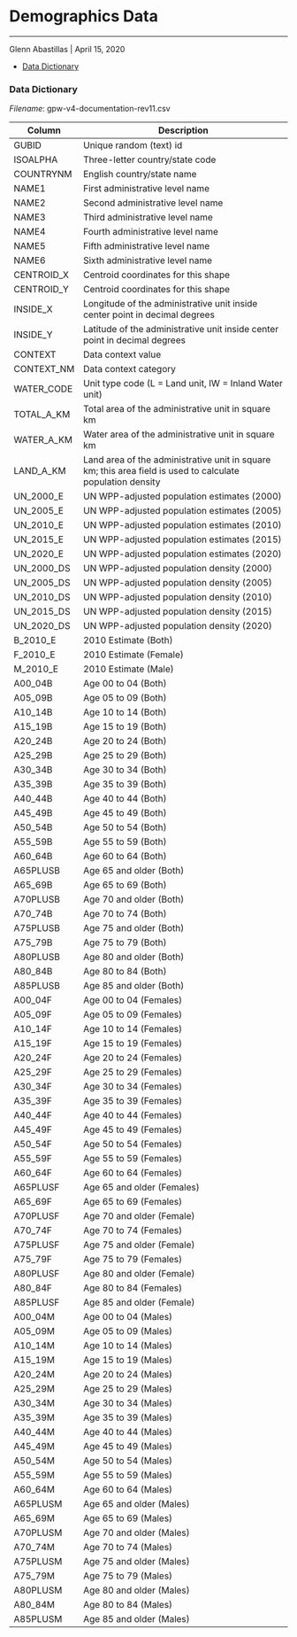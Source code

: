 # Demographics Data
---
Glenn Abastillas | April 15, 2020

  * [Data Dictionary](#data-dictionary)


<a id='data-dictionary'></a>
### Data Dictionary

*Filename*: gpw-v4-documentation-rev11.csv

Column | Description
--- | ---
GUBID | Unique random (text) id
ISOALPHA | Three-letter country/state code
COUNTRYNM | English country/state name
NAME1 | First administrative level name
NAME2 | Second administrative level name
NAME3 | Third administrative level name
NAME4 | Fourth administrative level name
NAME5 | Fifth administrative level name
NAME6 | Sixth administrative level name
CENTROID_X | Centroid coordinates for this shape
CENTROID_Y | Centroid coordinates for this shape
INSIDE_X | Longitude of the administrative unit inside center point in decimal degrees
INSIDE_Y | Latitude of the administrative unit inside center point in decimal degrees
CONTEXT | Data context value
CONTEXT_NM | Data context category
WATER_CODE | Unit type code (L = Land unit, IW = Inland Water unit)
TOTAL_A_KM | Total area of the administrative unit in square km
WATER_A_KM | Water area of the administrative unit in square km
LAND_A_KM | Land area of the administrative unit in square km; this area field is used to calculate population density
UN_2000_E | UN WPP-adjusted population estimates (2000)
UN_2005_E | UN WPP-adjusted population estimates (2005)
UN_2010_E | UN WPP-adjusted population estimates (2010)
UN_2015_E | UN WPP-adjusted population estimates (2015)
UN_2020_E | UN WPP-adjusted population estimates (2020)
UN_2000_DS | UN WPP-adjusted population density (2000)
UN_2005_DS | UN WPP-adjusted population density (2005)
UN_2010_DS | UN WPP-adjusted population density (2010)
UN_2015_DS | UN WPP-adjusted population density (2015)
UN_2020_DS | UN WPP-adjusted population density (2020)
B_2010_E | 2010 Estimate (Both)
F_2010_E | 2010 Estimate (Female)
M_2010_E | 2010 Estimate (Male)
A00_04B | Age 00 to 04 (Both)
A05_09B | Age 05 to 09 (Both)
A10_14B | Age 10 to 14 (Both)
A15_19B | Age 15 to 19 (Both)
A20_24B | Age 20 to 24 (Both)
A25_29B | Age 25 to 29 (Both)
A30_34B | Age 30 to 34 (Both)
A35_39B | Age 35 to 39 (Both)
A40_44B | Age 40 to 44 (Both)
A45_49B | Age 45 to 49 (Both)
A50_54B | Age 50 to 54 (Both)
A55_59B | Age 55 to 59 (Both)
A60_64B | Age 60 to 64 (Both)
A65PLUSB | Age 65 and older (Both)
A65_69B | Age 65 to 69 (Both)
A70PLUSB | Age 70 and older (Both)
A70_74B | Age 70 to 74 (Both)
A75PLUSB | Age 75 and older (Both)
A75_79B | Age 75 to 79 (Both)
A80PLUSB | Age 80 and older (Both)
A80_84B | Age 80 to 84 (Both)
A85PLUSB | Age 85 and older (Both)
A00_04F | Age 00 to 04 (Females)
A05_09F | Age 05 to 09 (Females)
A10_14F | Age 10 to 14 (Females)
A15_19F | Age 15 to 19 (Females)
A20_24F | Age 20 to 24 (Females)
A25_29F | Age 25 to 29 (Females)
A30_34F | Age 30 to 34 (Females)
A35_39F | Age 35 to 39 (Females)
A40_44F | Age 40 to 44 (Females)
A45_49F | Age 45 to 49 (Females)
A50_54F | Age 50 to 54 (Females)
A55_59F | Age 55 to 59 (Females)
A60_64F | Age 60 to 64 (Females)
A65PLUSF | Age 65 and older (Females)
A65_69F | Age 65 to 69 (Females)
A70PLUSF | Age 70 and older (Female)
A70_74F | Age 70 to 74 (Females)
A75PLUSF | Age 75 and older (Female)
A75_79F | Age 75 to 79 (Females)
A80PLUSF | Age 80 and older (Female)
A80_84F | Age 80 to 84 (Females)
A85PLUSF | Age 85 and older (Female)
A00_04M | Age 00 to 04 (Males)
A05_09M | Age 05 to 09 (Males)
A10_14M | Age 10 to 14 (Males)
A15_19M | Age 15 to 19 (Males)
A20_24M | Age 20 to 24 (Males)
A25_29M | Age 25 to 29 (Males)
A30_34M | Age 30 to 34 (Males)
A35_39M | Age 35 to 39 (Males)
A40_44M | Age 40 to 44 (Males)
A45_49M | Age 45 to 49 (Males)
A50_54M | Age 50 to 54 (Males)
A55_59M | Age 55 to 59 (Males)
A60_64M | Age 60 to 64 (Males)
A65PLUSM | Age 65 and older (Males)
A65_69M | Age 65 to 69 (Males)
A70PLUSM | Age 70 and older (Males)
A70_74M | Age 70 to 74 (Males)
A75PLUSM | Age 75 and older (Males)
A75_79M | Age 75 to 79 (Males)
A80PLUSM | Age 80 and older (Males)
A80_84M | Age 80 to 84 (Males)
A85PLUSM | Age 85 and older (Males)
